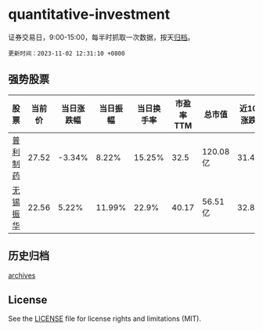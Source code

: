 # quantitative-investment

证券交易日，9:00-15:00，每半时抓取一次数据，按天[归档](archives)。

`更新时间：2023-11-02 12:31:10 +0800`

## 强势股票

|股票|当前价|当日涨跌幅|当日振幅|当日换手率|市盈率TTM|总市值|近10日涨跌幅|
|----|----|----|----|----|----|----|----|
|[普利制药](https://xueqiu.com/S/SZ300630)|27.52|-3.34%|8.22%|15.25%|32.5|120.08亿|31.49%|
|[无锡振华](https://xueqiu.com/S/SH605319)|22.56|5.22%|11.99%|22.9%|40.17|56.51亿|32.86%|

## 历史归档

[archives](archives)

## License

See the [LICENSE](LICENSE) file for license rights and limitations (MIT).